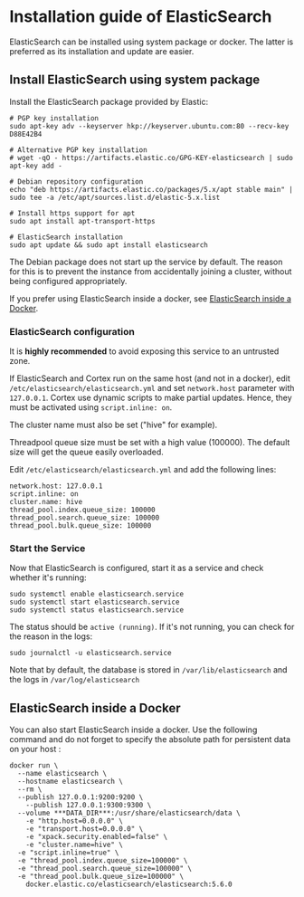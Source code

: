 # Installation guide of ElasticSearch

ElasticSearch can be installed using system package or docker. The latter is preferred as its installation and update
are easier.

## Install ElasticSearch using system package
Install the ElasticSearch package provided by Elastic:
```
# PGP key installation
sudo apt-key adv --keyserver hkp://keyserver.ubuntu.com:80 --recv-key D88E42B4

# Alternative PGP key installation
# wget -qO - https://artifacts.elastic.co/GPG-KEY-elasticsearch | sudo apt-key add -

# Debian repository configuration
echo "deb https://artifacts.elastic.co/packages/5.x/apt stable main" | sudo tee -a /etc/apt/sources.list.d/elastic-5.x.list

# Install https support for apt
sudo apt install apt-transport-https

# ElasticSearch installation
sudo apt update && sudo apt install elasticsearch
```

The Debian package does not start up the service by default. The reason for this is to prevent the instance from
accidentally joining a cluster, without being configured appropriately.

If you prefer using ElasticSearch inside a docker, see
[ElasticSearch inside a Docker](#elasticsearch-inside-a-docker).

### ElasticSearch configuration

It is **highly recommended** to avoid exposing this service to an untrusted zone.

If ElasticSearch and Cortex run on the same host (and not in a docker), edit `/etc/elasticsearch/elasticsearch.yml` and
set `network.host` parameter with `127.0.0.1`.
Cortex use dynamic scripts to make partial updates. Hence, they must be activated using `script.inline: on`.

The cluster name must also be set ("hive" for example).

Threadpool queue size must be set with a high value (100000). The default size will get the queue easily overloaded.

Edit `/etc/elasticsearch/elasticsearch.yml` and add the following lines:

```
network.host: 127.0.0.1
script.inline: on
cluster.name: hive
thread_pool.index.queue_size: 100000
thread_pool.search.queue_size: 100000
thread_pool.bulk.queue_size: 100000
```

### Start the Service
Now that ElasticSearch is configured, start it as a service and check whether it's running:
```
sudo systemctl enable elasticsearch.service
sudo systemctl start elasticsearch.service
sudo systemctl status elasticsearch.service
```

The status should be `active (running)`. If it's not running, you can check for the reason in the logs:
```
sudo journalctl -u elasticsearch.service
```

Note that by default, the database is stored in `/var/lib/elasticsearch` and the logs in `/var/log/elasticsearch`

## ElasticSearch inside a Docker

You can also start ElasticSearch inside a docker. Use the following command and do not forget to specify the absolute
path for persistent data on your host :

```
docker run \
  --name elasticsearch \
  --hostname elasticsearch \
  --rm \
  --publish 127.0.0.1:9200:9200 \
	--publish 127.0.0.1:9300:9300 \
  --volume ***DATA_DIR***:/usr/share/elasticsearch/data \
	-e "http.host=0.0.0.0" \
	-e "transport.host=0.0.0.0" \
	-e "xpack.security.enabled=false" \
	-e "cluster.name=hive" \
  -e "script.inline=true" \
  -e "thread_pool.index.queue_size=100000" \
  -e "thread_pool.search.queue_size=100000" \
  -e "thread_pool.bulk.queue_size=100000" \
	docker.elastic.co/elasticsearch/elasticsearch:5.6.0
```
